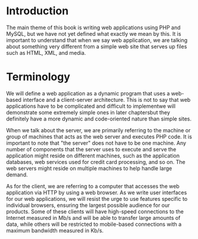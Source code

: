 # Introduction

The main theme of this book is writing web applications using PHP and MySQL, but we have not yet defined what exactly we mean by this. It is important to understand that when we say web application, we are talking about something very different from a simple web site that serves up files such as HTML, XML, and media.



# Terminology

We will define a web application as a dynamic program that uses a web-based interface and a client-server architecture. This is not to say that web applications have to be complicated and difficult to implementwe will demonstrate some extremely simple ones in later chaptersbut they definitely have a more dynamic and code-oriented nature than simple sites.

When we talk about the server, we are primarily referring to the machine or group of machines that acts as the web server and executes PHP code. It is important to note that "the server" does not have to be one machine. Any number of components that the server uses to execute and serve the application might reside on different machines, such as the application databases, web services used for credit card processing, and so on. The web servers might reside on multiple machines to help handle large demand.

As for the client, we are referring to a computer that accesses the web application via HTTP by using a web browser. As we write user interfaces for our web applications, we will resist the urge to use features specific to individual browsers, ensuring the largest possible audience for our products. Some of these clients will have high-speed connections to the Internet measured in Mb/s and will be able to transfer large amounts of data, while others will be restricted to mobile-based connections with a maximum bandwidth measured in Kb/s.

